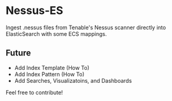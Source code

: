 # Nessus-ES
Ingest .nessus files from Tenable's Nessus scanner directly into ElasticSearch with some ECS mappings.

## Future
- Add Index Template (How To)
- Add Index Pattern (How To)
- Add Searches, Visualizatoins, and Dashboards

Feel free to contribute!
